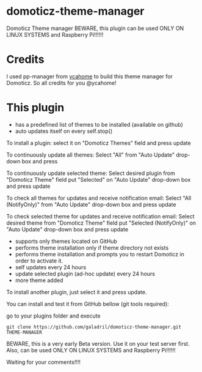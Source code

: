 
# domoticz-theme-manager
Domoticz Theme manager
BEWARE, this plugin can be used ONLY ON LINUX SYSTEMS and Raspberry Pi!!!!!!


# Credits
I used pp-manager from [ycahome](https://github.com/ycahome/pp-manager) to build this theme manager for Domoticz.
So all credits for you @ycahome!


# This plugin 
- has a predefined list of themes to be installed (available on github)
- auto updates itself on every self.stop()


To install a plugin: select it on "Domoticz Themes" field and press update

To continuously update all themes: Select "All" from "Auto Update" drop-down box and press 

To continuously update selected theme: Select desired plugin from "Domoticz Theme" field put "Selected" on "Auto Update" drop-down box and press update

To check all themes for updates and receive notification email: Select "All (NotifyOnly)" from "Auto Update" drop-down box and press update

To check selected theme for updates and receive notification email: Select desired theme from "Domoticz Theme" field put "Selected (NotifyOnly)" on "Auto Update" drop-down box and press update

- supports only themes located on GitHub
- performs theme installation only if theme directory not exists
- performs theme installation and prompts you to restart Domoticz in order to activate it.
- self updates every 24 hours
- update selected plugin (ad-hoc update) every 24 hours
- more theme added

To install another plugin, just select it and press update.


You can install and test it from GitHub bellow (git tools required):

go to your plugins folder
and execute 

    git clone https://github.com/galadril/domoticz-theme-manager.git THEME-MANAGER


BEWARE, this is a very early Beta version. Use it on your test server first.
Also, can be used ONLY ON LINUX SYSTEMS and Raspberry Pi!!!!!!


Waiting for your comments!!!!

